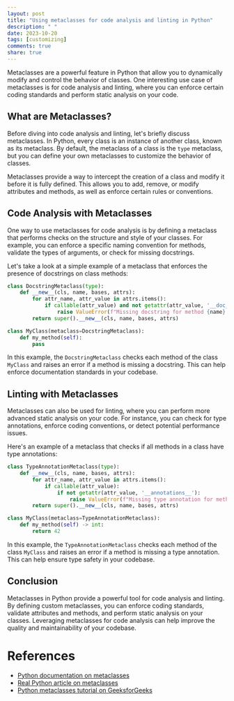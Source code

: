 ```yaml
---
layout: post
title: "Using metaclasses for code analysis and linting in Python"
description: " "
date: 2023-10-20
tags: [customizing]
comments: true
share: true
---
```


Metaclasses are a powerful feature in Python that allow you to dynamically modify and control the behavior of classes. One interesting use case of metaclasses is for code analysis and linting, where you can enforce certain coding standards and perform static analysis on your code.

## What are Metaclasses?

Before diving into code analysis and linting, let's briefly discuss metaclasses. In Python, every class is an instance of another class, known as its metaclass. By default, the metaclass of a class is the `type` metaclass, but you can define your own metaclasses to customize the behavior of classes.

Metaclasses provide a way to intercept the creation of a class and modify it before it is fully defined. This allows you to add, remove, or modify attributes and methods, as well as enforce certain rules or conventions.

## Code Analysis with Metaclasses

One way to use metaclasses for code analysis is by defining a metaclass that performs checks on the structure and style of your classes. For example, you can enforce a specific naming convention for methods, validate the types of arguments, or check for missing docstrings.

Let's take a look at a simple example of a metaclass that enforces the presence of docstrings on class methods:

```python
class DocstringMetaclass(type):
    def __new__(cls, name, bases, attrs):
        for attr_name, attr_value in attrs.items():
            if callable(attr_value) and not getattr(attr_value, '__doc__'):
                raise ValueError(f"Missing docstring for method {name}.{attr_name}")
        return super().__new__(cls, name, bases, attrs)

class MyClass(metaclass=DocstringMetaclass):
    def my_method(self):
        pass
```

In this example, the `DocstringMetaclass` checks each method of the class `MyClass` and raises an error if a method is missing a docstring. This can help enforce documentation standards in your codebase.

## Linting with Metaclasses

Metaclasses can also be used for linting, where you can perform more advanced static analysis on your code. For instance, you can check for type annotations, enforce coding conventions, or detect potential performance issues.

Here's an example of a metaclass that checks if all methods in a class have type annotations:

```python
class TypeAnnotationMetaclass(type):
    def __new__(cls, name, bases, attrs):
        for attr_name, attr_value in attrs.items():
            if callable(attr_value):
                if not getattr(attr_value, '__annotations__'):
                    raise ValueError(f"Missing type annotation for method {name}.{attr_name}")
        return super().__new__(cls, name, bases, attrs)

class MyClass(metaclass=TypeAnnotationMetaclass):
    def my_method(self) -> int:
        return 42
```

In this example, the `TypeAnnotationMetaclass` checks each method of the class `MyClass` and raises an error if a method is missing a type annotation. This can help ensure type safety in your codebase.

## Conclusion

Metaclasses in Python provide a powerful tool for code analysis and linting. By defining custom metaclasses, you can enforce coding standards, validate attributes and methods, and perform static analysis on your classes. Leveraging metaclasses for code analysis can help improve the quality and maintainability of your codebase.

# References
- [Python documentation on metaclasses](https://docs.python.org/3/reference/datamodel.html#customizing-class-creation)
- [Real Python article on metaclasses](https://realpython.com/python-metaclasses/)
- [Python metaclasses tutorial on GeeksforGeeks](https://www.geeksforgeeks.org/python-metaclasses/)